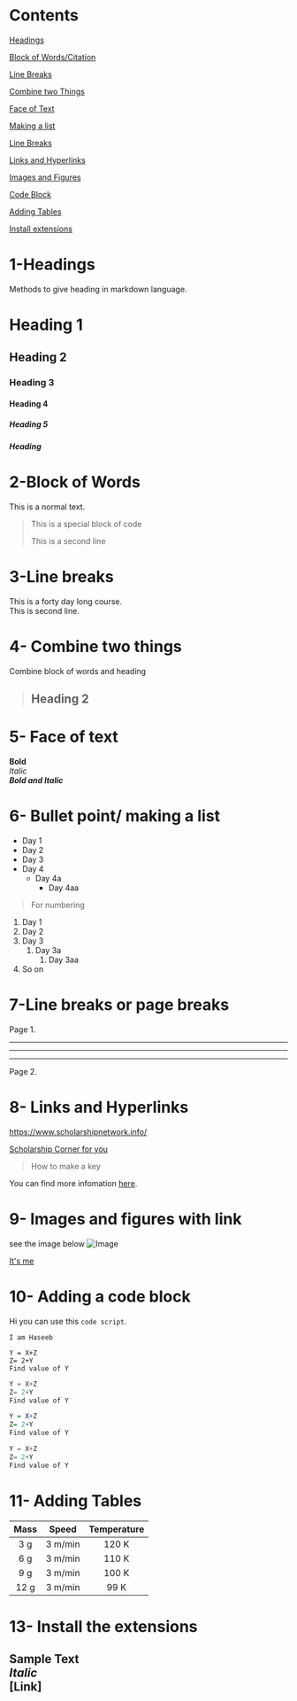 #  Contents
[Headings](#1-headings)

[Block of Words/Citation](#2-block-of-words)

[Line Breaks](#3-line-breaks)

[Combine two Things ](#4--combine-two-things)

[Face of Text](#5--face-of-text)

[Making a list](#6--bullet-point-making-a-list)

[Line Breaks](#7-line-breaks-or-page-breaks)

[Links and Hyperlinks](#8--links-and-hyperlinks)

[Images and Figures](#9--images-and-figures-with-link)

[Code Block](#10--adding-a-code-block)

[Adding Tables](#11--adding-tables)

[Install extensions](#13--install-the-extensions)




# 1-Headings
Methods to give heading in markdown language.
# Heading 1
## Heading 2
### Heading 3
#### Heading 4
##### Heading 5
##### Heading 
# 2-Block of Words
This is a normal text.
> This is a special block of code
> 
> This is a second line

# 3-Line breaks

This is a forty day long course.\
This is second line. 

# 4- Combine two things

Combine block of words and heading
> ## Heading 2

# 5- Face of text 
**Bold**\
_Italic_\
_**Bold and Italic**_

# 6- Bullet point/ making a list

- Day 1
- Day 2
- Day 3
- Day 4
  - Day 4a
    - Day 4aa
> For numbering
1. Day 1
2. Day 2
3. Day 3
   1. Day 3a
      1. Day 3aa
4. So on 

# 7-Line breaks or page breaks

Page 1.

----
____

***

Page 2.

# 8- Links and Hyperlinks

<https://www.scholarshipnetwork.info/>

[Scholarship Corner for you](https://www.scholarshipnetwork.info/)

> How to make a key

[Scholarship Corner]:https://www.scholarshipnetwork.info/

You can find more infomation [here][Scholarship Corner].

# 9- Images and figures with link

see the image below
![Image](https://www.google.com/imgres?imgurl=https%3A%2F%2Fcdn.pixabay.com%2Fphoto%2F2015%2F04%2F23%2F22%2F00%2Ftree-736885__480.jpg&imgrefurl=https%3A%2F%2Fpixabay.com%2Fimages%2Fsearch%2Fnature%2F&tbnid=L8xfQakH9a8tJM&vet=12ahUKEwj495njgKf1AhUUzhQKHU6qAV0QMygBegUIARDWAQ..i&docid=Ba_eiczVaD9-zM&w=771&h=480&itg=1&q=image&ved=2ahUKEwj495njgKf1AhUUzhQKHU6qAV0QMygBegUIARDWAQ)

<!-- Way to comment out -->

<!-- Image in local diractory -->

[It's me](Haseeb.jpg)

<!-- It is working, cool:) -->

# 10- Adding a code block

Hi you can use this `code script`.

`I am Haseeb`

```
Y = X+Z
Z= 2+Y
Find value of Y
```
<!-- the above is block of code -->

<!-- For different languages -->

```python
Y = X+Z
Z= 2+Y
Find value of Y
```

```R
Y = X+Z
Z= 2+Y
Find value of Y
```

```C++
Y = X+Z
Z= 2+Y
Find value of Y
```
# 11- Adding Tables

|Mass| Speed| Temperature|
|:-------:|  :------------: | :-:|
|3 g|3 m/min| 120 K|
|6 g|3 m/min| 110 K|
|9 g|3 m/min| 100 K|
|12 g|3 m/min| 99 K|

# 13- Install the extensions

<!-- I have installed all the extensions -->

**Sample Text**\
_Italic_\
[Link] 
----



